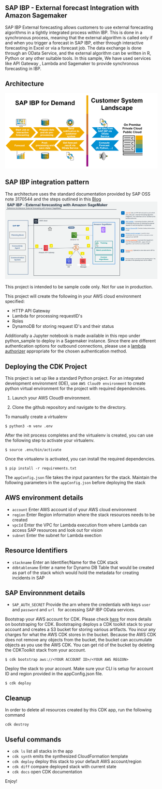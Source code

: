 ## SAP IBP - External forecast Integration with Amazon Sagemaker
SAP IBP External forecasting allows customers to use external forecasting algorithms  in a tightly integrated process within IBP. This is done in a synchronous process, meaning that the external algorithm is called only if and when you trigger a forecast in SAP IBP, either through interactive forecasting in Excel or via a forecast job.
The data exchange is done through an OData Service, and the external algorithm can be written in R, Python or any other suitable tools. In this sample, We have used services like API Gateway , Lambda and Sagemaker to provide synchronous forecasting in IBP.

## Architecture
![architecture](/External_forecasting.png)


## SAP IBP integration pattern
 The architecture uses the standard documentation provided by SAP OSS note 3170544 and the steps outlined in this [Blog]( https://blogs.sap.com/2022/05/11/how-to-forecast-using-custom-external-algorithms/)   
![Architecture](/IBP_Architecture.png)


This project is intended to be sample code only. Not for use in production.

This project will create the following in your AWS cloud environment specified:
* HTTP API Gateway
* Lambda for processing requestID's
* Roles
* DynamoDB for storing request ID's and their status

Additionally a Jupyter notebook is made available in this repo under python_sample to deploy in a Sagemaker instance.
Since there are different authentication options for outbound connections, please use a [lambda authorizer](https://docs.aws.amazon.com/apigateway/latest/developerguide/http-api-lambda-authorizer.html) appropriate for the chosen authentication method. 

## Deploying the CDK Project

This project is set up like a standard Python project.  For an integrated development environment (IDE), use `AWS Cloud9 environment` to create python virtual environment for the project with required dependencies.  

1. Launch your AWS Cloud9 environment.

2.  Clone the github repository and navigate to the directory.



To manually create a virtualenv 

```
$ python3 -m venv .env
```

After the init process completes and the virtualenv is created, you can use the following
step to activate your virtualenv.

```
$ source .env/bin/activate
```

Once the virtualenv is activated, you can install the required dependencies.

```
$ pip install -r requirements.txt
```

The `appConfig.json` file takes the input paramters for the stack. Maintain the following parameters in the `appConfig.json` before deploying the stack

## AWS environment details
* `account` Enter AWS account id of your AWS cloud environment
* `region`  Enter Region information where the stack resources needs to be created
* `vpcId`   Enter the VPC for Lambda execution from where Lambda can access SAP resources and look out for vision
* `subnet`  Enter the subnet for Lambda exection
## Resource Identifiers
* `stackname` Enter an Identifier/Name for the CDK stack
* `ddbtablename` Enter a name for Dynamo DB Table that would be created as part of the stack which would hold the metadata for creating incidents in SAP
## SAP Environnment details
* `SAP_AUTH_SECRET` Provide the arn where the credentials with keys `user` and `password` and `url ` for accessing SAP IBP OData services.


Bootstrap your AWS account for CDK. Please check [here](https://docs.aws.amazon.com/cdk/latest/guide/tools.html) for more details on bootstraping for CDK. Bootstraping deploys a CDK toolkit stack to your account and creates a S3 bucket for storing various artifacts. You incur any charges for what the AWS CDK stores in the bucket. Because the AWS CDK does not remove any objects from the bucket, the bucket can accumulate objects as you use the AWS CDK. You can get rid of the bucket by deleting the CDKToolkit stack from your account.

```
$ cdk bootstrap aws://<YOUR ACCOUNT ID>/<YOUR AWS REGION>
```

Deploy the stack to your account. Make sure your CLI is setup for account ID and region provided in the appConfig.json file.

```
$ cdk deploy
```

## Cleanup

In order to delete all resources created by this CDK app, run the following command

```
cdk destroy
```

## Useful commands

 * `cdk ls`          list all stacks in the app
 * `cdk synth`       emits the synthesized CloudFormation template
 * `cdk deploy`      deploy this stack to your default AWS account/region
 * `cdk diff`        compare deployed stack with current state
 * `cdk docs`        open CDK documentation

Enjoy!